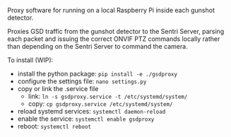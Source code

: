 Proxy software for running on a local Raspberry Pi inside each gunshot detector.

Proxies GSD traffic from the gunshot detector to the Sentri Server,
  parsing each packet and issuing the correct ONVIF PTZ commands locally
  rather than depending on the Sentri Server to command the camera.

To install (WIP):

- install the python package: `pip install -e ./gsdproxy`
- configure the settings file: `nano settings.py`
- copy or link the .service file
  - link: `ln -s gsdproxy.service -t /etc/systemd/system/`
  - copy: `cp gsdproxy.service /etc/systemd/system/`
- reload systemd services: `systemctl daemon-reload`
- enable the service: `systemctl enable gsdproxy`
- reboot: `systemctl reboot`